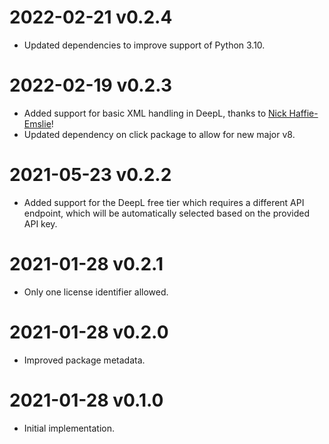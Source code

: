 # 2022-02-21 v0.2.4
- Updated dependencies to improve support of Python 3.10.

# 2022-02-19 v0.2.3
- Added support for basic XML handling in DeepL, thanks to [Nick Haffie-Emslie](https://github.com/ontl)!
- Updated dependency on click package to allow for new major v8.

# 2021-05-23 v0.2.2
- Added support for the DeepL free tier which requires a different API endpoint, which will be automatically selected based on the provided API key.

# 2021-01-28 v0.2.1
- Only one license identifier allowed.

# 2021-01-28 v0.2.0
- Improved package metadata.

# 2021-01-28 v0.1.0
- Initial implementation.